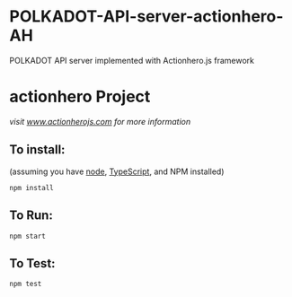# POLKADOT-API-server-actionhero-AH
POLKADOT API server implemented with Actionhero.js framework

# actionhero Project

_visit www.actionherojs.com for more information_

## To install:

(assuming you have [node](http://nodejs.org/), [TypeScript](https://www.typescriptlang.org/), and NPM installed)

`npm install`

## To Run:

`npm start`

## To Test:

`npm test`
